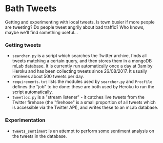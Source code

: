 # Bath Tweets

Getting and experimenting with local tweets. Is town busier if more people are tweeting? Do people tweet angrily about bad traffic? Who knows, maybe we'll find something useful...


### Getting tweets

* `searcher.py` is a script which searches the Twitter archive, finds all tweets matching a certain query, and then stores them in a mongoDB mLab database. It is currently run automatically once a day at 3am by Heroku and has been collecting tweets since 26/08/2017. It usually retrieves about 500 tweets per day.
* `requirements.txt` lists the modules used by `searcher.py` and `Procfile` defines the "job" to be done: these are both used by Heroku to run the script automatically.
* `tweetloc.py` is a "stream listener" - it catches live tweets from the Twitter firehose (the "firehose" is a small proportion of all tweets which is accessible via the Twitter API), and writes these to an mLab database.

### Experimentation
* `tweets_sentiment` is an attempt to perform some sentiment analysis on the tweets in the database.